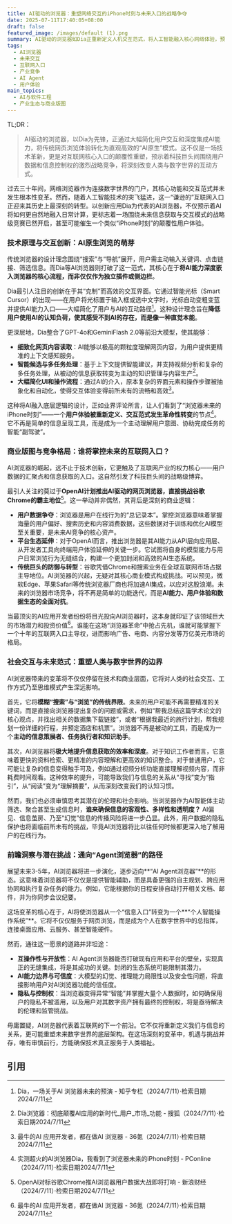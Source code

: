 ```yaml
---
title: AI驱动的浏览器：重塑网络交互的iPhone时刻与未来入口的战略争夺
date: 2025-07-11T17:40:05+08:00
draft: false
featured_image: /images/default (1).png
summary: AI驱动的浏览器如Dia正重新定义人机交互范式，将人工智能融入核心网络体验，预示着一个更加直观、高效的“AI原生”浏览时代。这场变革不仅是技术升级，更是对传统互联网入口的颠覆，引发科技巨头间的战略竞争，并深远影响我们获取信息与工作的方式。
tags: 
  - AI浏览器
  - 未来交互
  - 互联网入口
  - 产业竞争
  - AI Agent
  - 用户体验
main_topics: 
  - AI与软件工程
  - 产业生态与商业版图
---
```


TL;DR：
>AI驱动的浏览器，以Dia为先锋，正通过大幅简化用户交互和深度集成AI能力，将传统网页浏览体验转化为直观高效的“AI原生”模式。这不仅是一场技术革新，更是对互联网核心入口的颠覆性重塑，预示着科技巨头间围绕用户数据和信息控制权的激烈战略竞争，将深刻改变人类与数字世界的互动方式。

过去三十年间，网络浏览器作为连接数字世界的门户，其核心功能和交互范式并未发生根本性变革。然而，随着人工智能技术的突飞猛进，这一“谦逊的”互联网入口正迎来其历史上最深刻的转型。以创新应用Dia为代表的AI浏览器，不仅预示着AI将如何更自然地融入日常计算，更标志着一场围绕未来信息获取与交互模式的战略级竞赛已然开启，甚至可能催生一个类似“iPhone时刻”的颠覆性用户体验。

### 技术原理与交互创新：AI原生浏览的萌芽

传统浏览器的设计理念围绕“搜索”与“导航”展开，用户需主动输入关键词、点击链接、筛选信息。而Dia等AI浏览器则打破了这一范式，其核心在于**将AI能力深度嵌入浏览器的核心流程，而非仅仅作为独立插件或侧边栏**。

Dia最引人注目的创新在于其“克制”而高效的交互界面。它通过智能光标（Smart Cursor）的出现——在用户将光标置于输入框或选中文字时，光标自动变粗变蓝并提供AI能力入口——大幅简化了用户与AI的互动路径[^1]。这种设计理念旨在**降低用户使用AI的认知负荷，使其感受不到AI的存在，而是像一种直觉本能**。

更深层地，Dia整合了GPT-4o和GeminiFlash 2.0等前沿大模型，使其能够：
*   **细致化网页内容读取**：AI能够以极高的颗粒度理解网页内容，为用户提供更精准的上下文感知服务。
*   **智能候选与多任务处理**：基于上下文提供智能建议，并支持视频分析和复杂的多任务处理，从被动的信息获取转变为主动的知识管理与内容生产[^4]。
*   **大幅简化UI和操作流程**：通过AI的介入，原本复杂的界面元素和操作步骤被抽象化和自动化，使得交互体验变得前所未有的流畅和高效[^3]。

这种将AI融入底层逻辑的设计，正如业界评论所言，让人们看到了“浏览器未来的iPhone时刻”——一个**用户体验被重新定义、交互范式发生革命性转变**的节点[^2]。它不再是简单的信息呈现工具，而是成为一个主动理解用户意图、协助完成任务的智能“副驾驶”。

### 商业版图与竞争格局：谁将掌控未来的互联网入口？

AI浏览器的崛起，远不止于技术创新，它更触及了互联网产业的权力核心——用户数据的汇聚点和信息获取的入口。这自然引发了科技巨头间的战略级博弈。

最引人关注的莫过于**OpenAI计划推出AI驱动的网页浏览器，直接挑战谷歌Chrome的霸主地位**[^5]。这一举动并非偶然，其背后是深刻的商业逻辑：
*   **用户数据争夺**：浏览器是用户在线行为的“总记录本”。掌控浏览器意味着掌握海量的用户偏好、搜索历史和内容消费数据，这些数据对于训练和优化AI模型至关重要，是未来AI竞争的核心资产。
*   **平台生态延伸**：对于OpenAI而言，推出浏览器是其AI能力从API层向应用层、从开发者工具向终端用户体验延伸的关键一步。它试图将自身的模型能力与用户日常浏览行为无缝结合，构建一个更加封闭和高效的AI生态系统。
*   **传统巨头的防御与转型**：谷歌凭借Chrome和搜索业务在全球互联网市场占据主导地位。AI浏览器的兴起，无疑对其核心商业模式构成挑战。可以预见，微软Edge、苹果Safari等传统浏览器厂商也将加速AI集成，以应对这股浪潮。未来的浏览器市场竞争，将不再是简单的功能迭代，而是**AI能力、用户体验和数据生态的全面对抗**。

当最顶尖的AI应用开发者纷纷将目光投向AI浏览器时，这本身就印证了该领域巨大的市场潜力和投资价值[^3]。谁能在这场“浏览器革命”中抢占先机，谁就可能掌握下一个十年的互联网入口主导权，进而影响广告、电商、内容分发等万亿美元市场的格局。

### 社会交互与未来范式：重塑人类与数字世界的边界

AI浏览器带来的变革将不仅仅停留在技术和商业层面，它将对人类的社会交互、工作方式乃至思维模式产生深远影响。

首先，它将**模糊“搜索”与“浏览”的传统界限**。未来的用户可能不再需要精准的关键词，而是直接向浏览器提出复杂的问题或需求，例如“帮我总结这篇学术论文的核心观点，并找出相关的数据集下载链接”，或者“根据我最近的旅行计划，帮我规划一份详细的行程，并预定酒店和机票”。浏览器不再是被动的工具，而是成为一个**主动的信息策展者、任务执行者和知识助手**。

其次，AI浏览器将**极大地提升信息获取的效率和深度**。对于知识工作者而言，它意味着更快的资料检索、更精准的内容理解和更高效的知识整合。对于普通用户，它可能让复杂的信息变得触手可及，例如通过视频分析功能直接理解视频内容，而非耗费时间观看。这种效率的提升，可能导致我们与信息的关系从“寻找”变为“指引”，从“阅读”变为“理解摘要”，从而深刻改变我们的认知习惯。

然而，我们也必须审慎思考其潜在的伦理和社会影响。当浏览器作为AI智能体主动筛选、聚合甚至生成信息时，**谁来确保信息的客观性、多样性和透明度？** AI偏见、信息茧房、乃至“幻觉”信息的传播风险将进一步凸显。此外，用户数据的隐私保护也将面临前所未有的挑战，毕竟AI浏览器将比以往任何时候都更深入地了解用户的在线行为。

### 前瞻洞察与潜在挑战：通向“Agent浏览器”的路径

展望未来3-5年，AI浏览器将进一步演化，逐步迈向**“AI Agent浏览器”**的形态。这意味着浏览器将不仅仅是提供智能辅助，而是具备更强的自主规划、跨应用协同和执行复杂任务的能力。例如，它能根据你的日程安排自动打开相关文档、邮件，并为你同步会议纪要。

这场变革的核心在于，AI将使浏览器从一个“信息入口”转变为一个**“个人智能操作系统”**。它将不仅仅服务于网页浏览，而是成为个人在数字世界中的总指挥，连接桌面应用、云服务、甚至智能硬件。

然而，通往这一愿景的道路并非坦途：
*   **互操作性与开放性**：AI Agent浏览器能否打破现有应用和平台的壁垒，实现真正的无缝集成，将是其成功的关键。封闭的生态系统可能限制其潜力。
*   **AI能力边界与可信度**：大模型的幻觉、推理能力局限性以及安全性问题，将直接影响用户对AI浏览器功能的信任度。
*   **隐私与控制权**：当浏览器变得异常“智能”并掌握大量个人数据时，如何确保用户的隐私不被滥用，以及用户对其数字资产拥有最终的控制权，将是亟待解决的伦理和监管挑战。

毋庸置疑，AI浏览器代表着互联网的下一个前沿。它不仅将重新定义我们与信息的关系，更可能重塑未来数字世界的底层架构。在这场深刻的变革中，机遇与挑战并存，唯有审慎前行，方能确保技术真正服务于人类福祉。

## 引用
[^1]: Dia，一场关于AI 浏览器未来的预演 - 知乎专栏（2024/7/11）·检索日期2024/7/11
[^2]: 实测超火的AI浏览器Dia，我看到了浏览器未来的iPhone时刻 - PConline（2024/7/11）·检索日期2024/7/11
[^3]: 最牛的AI 应用开发者，都在做AI 浏览器 - 36氪（2024/7/11）·检索日期2024/7/11
[^4]: Dia浏览器：彻底颠覆AI应用的新时代_用户_市场_功能 - 搜狐（2024/7/11）·检索日期2024/7/11
[^5]: OpenAI对标谷歌Chrome推AI浏览器用户数据大战即将打响 - 新浪财经（2024/7/11）·检索日期2024/7/11
